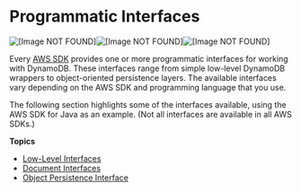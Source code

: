 # Programmatic Interfaces<a name="Programming.SDKs.Interfaces"></a>

![\[Image NOT FOUND\]](http://docs.aws.amazon.com/amazondynamodb/latest/developerguide/images/SDKSupport.SDKInterfaces.png)![\[Image NOT FOUND\]](http://docs.aws.amazon.com/amazondynamodb/latest/developerguide/)![\[Image NOT FOUND\]](http://docs.aws.amazon.com/amazondynamodb/latest/developerguide/)

Every [AWS SDK](https://aws.amazon.com/tools) provides one or more programmatic interfaces for working with DynamoDB\. These interfaces range from simple low\-level DynamoDB wrappers to object\-oriented persistence layers\. The available interfaces vary depending on the AWS SDK and programming language that you use\.

The following section highlights some of the interfaces available, using the AWS SDK for Java as an example\. \(Not all interfaces are available in all AWS SDKs\.\)

**Topics**
+ [Low\-Level Interfaces](Programming.SDKs.Interfaces.LowLevel.md)
+ [Document Interfaces](Programming.SDKs.Interfaces.Document.md)
+ [Object Persistence Interface](Programming.SDKs.Interfaces.Mapper.md)